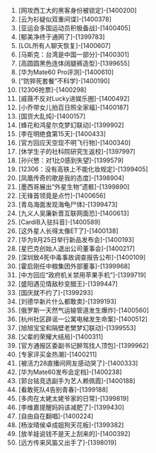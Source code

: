 
1. [网攻西工大的黑客身份被锁定]-[1400200]
1. [云为衫疑似双重间谍]-[1400378]
1. [亚运会多国运动员积极备战]-[1400405]
1. [郁美净终于通网了]-[1399783]
1. [LOL所有人聊天恢复]-[1400607]
1. [马斯克：台湾是中国一部分]-[1400301]
1. [高圆圆黑色连体阔腿裤造型]-[1399655]
1. [华为Mate60 Pro评测]-[1400610]
1. [“防猝死套餐”不科学]-[1400190]
1. [12306抢票]-[1400298]
1. [戚薇不反对Lucky进娱乐圈]-[1400492]
1. [小乔带女儿拍百日照全家福]-[1400187]
1. [国货大乱炖]-[1400157]
1. [蜂花和鸿星尔克梦幻联动]-[1399902]
1. [李在明绝食第15天]-[1400433]
1. [官方回应天空现不明飞行物]-[1400340]
1. [休学生子的社科院研究生返校]-[1397997]
1. [孙兴慜：对1比0感到失望]-[1399579]
1. [12306：没有高铁上不能化妆规定]-[1399405]
1. [凤凰传奇的歌是我的态度]-[1398904]
1. [墨西哥展出“外星生物”遗骸]-[1399890]
1. [无锋首领竟是点竹]-[1400656]
1. [青岛海面发现海龟尸体]-[1399473]
1. [九义人吴廉新晋互联网面恐]-[1400613]
1. [CardiB入驻抖音]-[1400589]
1. [这外星人长得太像ET了]-[1400138]
1. [华为9月25日举行新品发布会]-[1400193]
1. [星巴克创始人退出公司董事会]-[1400217]
1. [深圳致4死中毒事故调查报告公布]-[1400109]
1. [霍启刚任中粮集团外部董事]-[1399968]
1. [中方回应“政府机关禁用苹果手机”]-[1399719]
1. [盛阳遇见情敌秒变醋王]-[1399447]
1. [国庆就不约了]-[1399293]
1. [刘德华新片什么都敢卖]-[1399193]
1. [俄罗斯一天然气运输管道发生爆炸]-[1400560]
1. [杭州社区辟谣一公寓电梯发生命案]-[1400512]
1. [旭旭宝宝和隔壁老樊梦幻联动]-[1399553]
1. [父辈的荣耀大结局]-[1400311]
1. [官方通报区委副书记醉驾找人顶包]-[1399962]
1. [专家评买金热潮]-[1400211]
1. [被活力28直播间网友感动哭了]-[1400333]
1. [华为Mate60发布会定档]-[1400238]
1. [郭台铭竞选副手为艺人赖佩霞]-[1400188]
1. [看敢死队4告别青春]-[1399188]
1. [多肉在太姥太姥爷家的日常]-[1399819]
1. [李维嘉提醒妈妈该减肥了]-[1399430]
1. [自由自在翻唱]-[1400224]
1. [杨汝晴侯卓成姐狗天花板]-[1399382]
1. [放羊娃说钱不是天上刮来的]-[1400392]
1. [远方传来风笛又出手了]-[1398019]